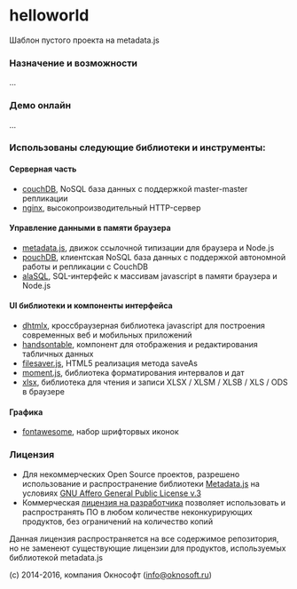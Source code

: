 # helloworld
Шаблон пустого проекта на metadata.js

### Назначение и возможности
...


### Демо онлайн
...

### Использованы следующие библиотеки и инструменты:
#### Серверная часть
- [couchDB](http://couchdb.apache.org/), NoSQL база данных с поддержкой master-master репликации
- [nginx](http://nginx.org/ru/), высокопроизводительный HTTP-сервер

#### Управление данными в памяти браузера
- [metadata.js](http://www.oknosoft.ru/metadata/), движок ссылочной типизации для браузера и Node.js
- [pouchDB](https://pouchdb.com/), клиентская NoSQL база данных с поддержкой автономной работы и репликации с CouchDB
- [alaSQL](https://github.com/agershun/alasql), SQL-интерфейс к массивам javascript в памяти браузера и Node.js

#### UI библиотеки и компоненты интерфейса
- [dhtmlx](http://dhtmlx.com/), кроссбраузерная библиотека javascript для построения современных веб и мобильных приложений
- [handsontable](https://handsontable.com/), компонент для отображения и редактирования табличных данных
- [filesaver.js](https://github.com/eligrey/FileSaver.js), HTML5 реализация метода saveAs
- [moment.js](http://momentjs.com/), библиотека форматирования интервалов и дат
- [xlsx](https://github.com/SheetJS/js-xlsx), библиотека для чтения и записи XLSX / XLSM / XLSB / XLS / ODS в браузере

#### Графика
- [fontawesome](https://fortawesome.github.io/Font-Awesome/), набор шрифторвых иконок

### Лицензия
- Для некоммерческих Open Source проектов, разрешено использование и распространение библиотеки [Metadata.js](http://www.oknosoft.ru/metadata/) на условиях [GNU Affero General Public License v.3](http://www.gnu.org/licenses/agpl.html)
- Коммерческая [лицензия на разработчика](http://www.oknosoft.ru/programmi-oknosoft/metadata.html) позволяет использовать и распространять ПО в любом количестве неконкурирующих продуктов, без ограничений на количество копий

Данная лицензия распространяется на все содержимое репозитория, но не заменеют существующие лицензии для продуктов, используемых библиотекой metadata.js

(c) 2014-2016, компания Окнософт (info@oknosoft.ru)
